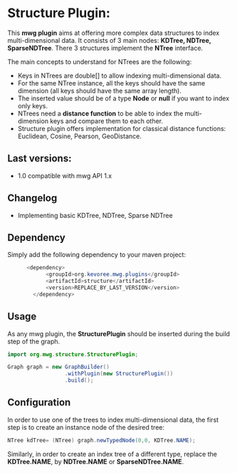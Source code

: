 # Structure Plugin:

This **mwg plugin** aims at offering more complex data structures to index multi-dimensional data.
It consists of 3 main nodes: **KDTree, NDTree, SparseNDTree**. There 3 structures implement the **NTree** interface.

The main concepts to understand for NTrees are the following:
- Keys in NTrees are double[] to allow indexing multi-dimensional data. 
- For the same NTree instance, all the keys should have the same dimension (all keys should have the same array length). 
- The inserted value should be of a type **Node** or **null** if you want to index only keys.
- NTrees need a **distance function** to be able to index the multi-dimension keys and compare them to each other. 
- Structure plugin offers implementation for classical distance functions: Euclidean, Cosine, Pearson, GeoDistance. 


## Last versions:

- 1.0 compatible with mwg API 1.x

## Changelog

- Implementing basic KDTree, NDTree, Sparse NDTree

## Dependency

Simply add the following dependency to your maven project:

```java
      <dependency>
            <groupId>org.kevoree.mwg.plugins</groupId>
            <artifactId>structure</artifactId>
            <version>REPLACE_BY_LAST_VERSION</version>
        </dependency>
```

## Usage

As any mwg plugin, the **StructurePlugin** should be inserted during the build step of the graph.


```java
import org.mwg.structure.StructurePlugin;

Graph graph = new GraphBuilder()
                  .withPlugin(new StructurePlugin())
                  .build();
```

## Configuration
In order to use one of the trees to index multi-dimensional data, the first step is to create an instance node of the desired tree:

```java
NTree kdTree= (NTree) graph.newTypedNode(0,0, KDTree.NAME);
```

Similarly, in order to create an index tree of a different type, replace the **KDTree.NAME**, by **NDTree.NAME** or **SparseNDTree.NAME**.
